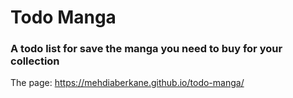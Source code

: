 # Todo Manga

### A todo list for save the manga you need to buy for your collection

The page: https://mehdiaberkane.github.io/todo-manga/